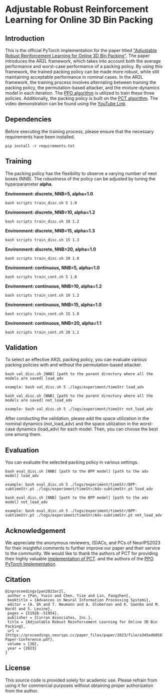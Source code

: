 # Adjustable Robust Reinforcement Learning for Online 3D Bin Packing

## Introduction
This is the official PyTorch implementation for the paper titled ["Adjustable Robust Reinforcement Learning for Online 3D Bin Packing"](https://arxiv.org/pdf/2310.04323.pdf).
The paper introduces the AR2L framework, which takes into account both the average performance and worst-case performance of a packing policy. 
By using this framework, the trained packing policy can be made more robust, while still maintaining acceptable performance in nominal cases.
In the AR2L framework, the training process involves alternating between training the packing policy, the permutation-based attacker, and the mixture-dynamics model in each iteration.
The [PPO algorithm](https://arxiv.org/abs/1707.06347) is utilized to train these three policies. 
Additionally, the packing policy is built on the [PCT algorithm](https://openreview.net/forum?id=bfuGjlCwAq).
The video demonstration can be found using the [YouTube Link](https://www.youtube.com/watch?v=xBxEp1fYqiU).

## Dependencies

Before executing the training process, please ensure that the necessary requirements have been installed.
```
pip install -r requirements.txt
```

## Training
The packing policy has the flexibility to observe a varying number of next boxes (NNB). 
The robustness of the policy can be adjusted by tuning the hyperparameter **alpha**.

**Environment: discrete, NNB=5, alpha=1.0**
```
bash scripts train_disc.sh 5 1.0
```

**Environment: discrete, NNB=10, alpha=1.2**
```
bash scripts train_disc.sh 10 1.2
```

**Environment: discrete, NNB=15, alpha=1.3**
```
bash scripts train_disc.sh 15 1.3
```

**Environment: discrete, NNB=20, alpha=1.0**
```
bash scripts train_disc.sh 20 1.0
```

**Environment: continuous, NNB=5, alpha=1.0**
```
bash scripts train_cont.sh 5 1.0
```

**Environment: continuous, NNB=10, alpha=1.2**
```
bash scripts train_cont.sh 10 1.2
```

**Environment: continuous, NNB=15, alpha=1.0**
```
bash scripts train_cont.sh 15 1.0
```

**Environment: continuous, NNB=20, alpha=1.1**
```
bash scripts train_cont.sh 20 1.1
```


## Validation
To select an effective AR2L packing policy, you can evaluate various packing policies with and without the permutation-based attacker.
```
bash val_disc.sh [NNB] [path to the parent directory where all the models are saved] load_adv

example: bash val_disc.sh 5 ./logs/experiment/timeStr load_adv
```

```
bash val_disc.sh [NNB] [path to the parent directory where all the models are saved] not_load_adv

example: bash val_disc.sh 5 ./logs/experiment/timeStr not_load_adv
```
After conducting the validation, please add the space utilization in the nominal dynamics (not_load_adv) and the space utilization in the worst-case dynamics (load_adv) for each model.
Then, you can choose the best one among them.



## Evaluation
You can evaluate the selected packing policy in various settings.
```
bash eval_disc.sh [NNB] [path to the BPP model] [path to the adv model] load_adv

example: bash eval_disc.sh 5 ./logs/experiment/timeStr/BPP-subtimeStr.pt ./logs/experiment/timeStr/Adv-subtimeStr.pt load_adv
```

```
bash eval_disc.sh [NNB] [path to the BPP model] [path to the adv model] not_load_adv

example: bash eval_disc.sh 5 ./logs/experiment/timeStr/BPP-subtimeStr.pt ./logs/experiment/timeStr/Adv-subtimeStr.pt not_load_adv
```


## Acknowledgement
We appreciate the anonymous reviewers, (S)ACs, and PCs of NeurIPS2023 for their insightful
comments to further improve our paper and their service to the community.
We would like to thank the authors of PCT for providing their highly valuable [implementation of PCT](https://github.com/alexfrom0815/Online-3D-BPP-PCT).
and the authors of the [PPO PyTorch Implementation](https://github.com/ikostrikov/pytorch-a2c-ppo-acktr-gail).


## Citation

```
@inproceedings{pan2023ar2l,
 author = {Pan, Yuxin and Chen, Yize and Lin, Fangzhen},
 booktitle = {Advances in Neural Information Processing Systems},
 editor = {A. Oh and T. Neumann and A. Globerson and K. Saenko and M. Hardt and S. Levine},
 pages = {51926--51954},
 publisher = {Curran Associates, Inc.},
 title = {Adjustable Robust Reinforcement Learning for Online 3D Bin Packing},
 url = {https://proceedings.neurips.cc/paper_files/paper/2023/file/a345ed605675c7c484e740a8ceaa6b45-Paper-Conference.pdf},
 volume = {36},
 year = {2023}
}
```

## License
This source code is provided solely for academic use. 
Please refrain from using it for commercial purposes without obtaining proper authorization from the author.

